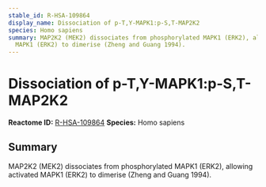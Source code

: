 ```yaml
---
stable_id: R-HSA-109864
display_name: Dissociation of p-T,Y-MAPK1:p-S,T-MAP2K2
species: Homo sapiens
summary: MAP2K2 (MEK2) dissociates from phosphorylated MAPK1 (ERK2), allowing activated
  MAPK1 (ERK2) to dimerise (Zheng and Guang 1994).
---
```


# Dissociation of p-T,Y-MAPK1:p-S,T-MAP2K2
**Reactome ID:** [R-HSA-109864](https://reactome.org/content/detail/R-HSA-109864)
**Species:** Homo sapiens

## Summary

MAP2K2 (MEK2) dissociates from phosphorylated MAPK1 (ERK2), allowing activated MAPK1 (ERK2) to dimerise (Zheng and Guang 1994).
